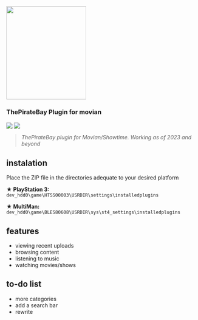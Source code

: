 <img src="https://user-images.githubusercontent.com/77678316/208247098-77bede26-e428-48aa-9732-509c95605e19.png" width="210" height="245" /> 

### ThePirateBay Plugin for movian
<p> <img align="center" src="https://img.shields.io/badge/Version-0.2.7-c4974f?style=flat-square"> <img align="center" src="https://img.shields.io/badge/Status-Working-6e7c61?style=flat-square"> </p>

> *ThePirateBay plugin for Movian/Showtime. Working as of 2023 and beyond*

## instalation
Place the ZIP file in the directories adequate to your desired platform

**★ PlayStation 3:** `dev_hdd0\game\HTSS00003\USRDIR\settings\installedplugins`

**★ MultiMan:** `dev_hdd0\game\BLES80608\USRDIR\sys\st4_settings\installedplugins`

## features
- viewing recent uploads
- browsing content
- listening to music
- watching movies/shows

## to-do list
- more categories
- add a search bar
- rewrite

